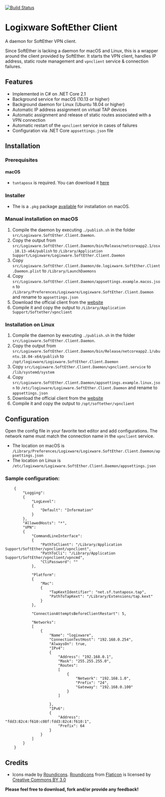 [![Build Status](https://travis-ci.org/Gaulomatic/Logixware.SoftEther.Client.svg?branch=master)](https://travis-ci.org/Gaulomatic/Logixware.SoftEther.Client)

# Logixware SoftEther Client

A daemon for SoftEther VPN client.

Since SoftEther is lacking a daemon for macOS and Linux, this is a wrapper around the client provided by SoftEther.
It starts the VPN client, handles IP address, static route management and `vpnclient` service & connection failures. 

## Features

- Implemented in C# on .NET Core 2.1
- Background service for macOS (10.13 or higher)
- Background daemon for Linux (Ubuntu 18.04 or higher)
- Automatic IP address assignment on virtual TAP devices
- Automatic assignment and release of static routes associated with a VPN connection
- Automatic restart of the `vpnclient` service in cases of failures
- Configuration via .NET Core `appsettings.json` file

## Installation

### Prerequisites

#### macOS

- `tuntaposx` is required. You can download it [here](http://tuntaposx.sourceforge.net)

### Installer

- The is a `.pkg` package [available](https://github.com/Gaulomatic/Logixware.SoftEther.Client/releases) for installation on macOS.

### Manual installation on macOS

 1. Compile the daemon by executing `./publish.sh` in the folder `src/Logixware.SoftEther.Client.Daemon`. 
 2. Copy the output from `src/Logixware.SoftEther.Client.Daemon/bin/Release/netcoreapp2.1/osx.10.13-x64/publish` to
 `/Library/Application Support/Logixware/Logixware.SoftEther.Client.Daemon`
 3. Copy `src/Logixware.SoftEther.Client.Daemon/de.logixware.SoftEther.Client.Daemon.plist` to `/Library/LaunchDaemons`
 4. Copy `src/Logixware.SoftEther.Client.Daemon/appsettings.example.macos.json` to
 `/Library/Preferences/Logixware/Logixware.SoftEther.Client.Daemon` and rename to `appsettings.json`
 5. Download the official client from the [website](http://www.softether.org/5-download)
 6. Compile it and copy the output to `/Library/Application Support/Softether/vpnclient`
 
 ### Installation on Linux
 
  1. Compile the daemon by executing `./publish.sh` in the folder `src/Logixware.SoftEther.Client.Daemon`. 
  2. Copy the output from `src/Logixware.SoftEther.Client.Daemon/bin/Release/netcoreapp2.1/ubuntu.18.04-x64/publish` to
  `/opt/logixware/Logixware.SoftEther.Client.Daemon`
  3. Copy `src/Logixware.SoftEther.Client.Daemon/vpnclient.service` to `/lib/systemd/system`
  4. Copy `src/Logixware.SoftEther.Client.Daemon/appsettings.example.linux.json` to
  `/etc/logixware/Logixware.SoftEther.Client.Daemon` and rename to `appsettings.json`
  5. Download the official client from the [website](http://www.softether.org/5-download)
  6. Compile it and copy the output to `/opt/softether/vpnclient`

## Configuration

Open the config file in your favorite text editor and add configurations. The network name must match the connection
name in the `vpnclient` service.

- The location on macOS is `/Library/Preferences/Logixware/Logixware.SoftEther.Client.Daemon/appsettings.json`
- The location on Linux is `/etc/logixware/Logixware.SoftEther.Client.Daemon/appsettings.json`

### Sample configuration:

```json5
    {
        "Logging":
        {
            "LogLevel":
            {
                "Default": "Information"
            }
        },
        "AllowedHosts": "*",
        "VPN":
        {
            "CommandLineInterface":
            {
                "PathToClient": "/Library/Application Support/SoftEther/vpnclient/vpnclient",
                "PathToCli": "/Library/Application Support/SoftEther/vpnclient/vpncmd",
                "CliPassword": ""
            },
    
            "Platform":
            {
                "Mac":
                {
                    "TapKextIdentifier": "net.sf.tuntaposx.tap",
                    "PathToTapKext": "/Library/Extensions/tap.kext"
                }
            },
    
            "ConnectionAttemptsBeforeClientRestart": 5,
    
            "Networks":
            [
                {
                    "Name": "logixware",
                    "ConnectionTestHost": "192.168.0.254",
                    "AlwaysOn": true,
                    "IPv4":
                    {
                        "Address": "192.168.0.1",
                        "Mask": "255.255.255.0",
                        "Routes":
                        [
                            {
                                "Network": "192.168.1.0",
                                "Prefix": "24",
                                "Gateway": "192.168.0.100"
                            }
                        ]
    
                    },
                    "IPv6":
                    {
                        "Address": "fdd3:82c4:f610:c08f:fdd3:82c4:f610:1",
                        "Prefix": 64
                    }
                }
            ]
        }
    }
```

## Credits

- Icons made by [Roundicons](https://www.flaticon.com/authors/roundicons). [Roundicons](https://www.flaticon.com/authors/roundicons) from [Flaticon](https://www.flaticon.com/) is licensed by [Creative Commons BY 3.0](http://creativecommons.org/licenses/by/3.0/)


__Please feel free to download, fork and/or provide any feedback!__


